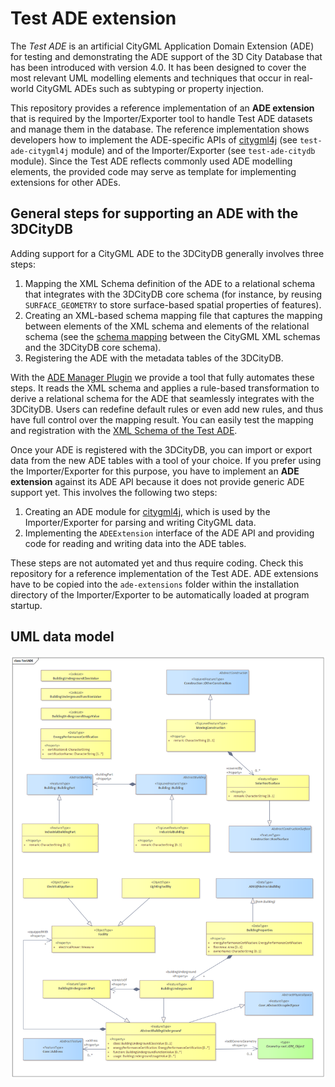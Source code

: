 Test ADE extension
==================

The _Test ADE_ is an artificial CityGML Application Domain Extension (ADE) for testing and
demonstrating the ADE support of the 3D City Database that has been introduced with version 4.0. It has been designed
to cover the most relevant UML modelling elements and techniques that occur in real-world CityGML ADEs such as
subtyping or property injection.

This repository provides a reference implementation of an **ADE extension** that is required by the Importer/Exporter
tool to handle Test ADE datasets and manage them in the database. The reference implementation shows developers how to
implement the ADE-specific APIs of [citygml4j](https://github.com/citygml4j/citygml4j) (see `test-ade-citygml4j` module) and of the Importer/Exporter
(see `test-ade-citydb` module). Since the Test ADE reflects commonly used ADE modelling elements, the provided code may
serve as template for implementing extensions for other ADEs.

General steps for supporting an ADE with the 3DCityDB
-----------------------------------------------------
Adding support for a CityGML ADE to the 3DCityDB generally involves three steps:

1. Mapping the XML Schema definition of the ADE to a relational schema that integrates with the 3DCityDB core schema
   (for instance, by reusing `SURFACE_GEOMETRY` to store surface-based spatial properties of features).
2. Creating an XML-based schema mapping file that captures the mapping between elements of the XML schema and elements
   of the relational schema (see the [schema mapping](https://github.com/3dcitydb/importer-exporter/blob/master/impexp-core/src/main/resources/org/citydb/core/database/schema/3dcitydb-schema.xml) between the CityGML XML schemas and the 3DCityDB core schema).
3. Registering the ADE with the metadata tables of the 3DCityDB.

With the [ADE Manager Plugin](https://github.com/3dcitydb/plugin-ade-manager) we provide a tool that fully automates these steps. It reads the XML schema and
applies a rule-based transformation to derive a relational schema for the ADE that seamlessly integrates with the
3DCityDB. Users can redefine default rules or even add new rules, and thus have full control over the mapping result.
You can easily test the mapping and registration with the [XML Schema of the Test ADE](https://github.com/3dcitydb/extension-test-ade/blob/master/test-ade-citygml4j/src/main/resources/org/citygml/ade/test/schema/CityGML-TestADE.xsd).

Once your ADE is registered with the 3DCityDB, you can import or export data from the new ADE tables with a tool of
your choice. If you prefer using the Importer/Exporter for this purpose, you have to implement an **ADE extension**
against its ADE API because it does not provide generic ADE support yet. This involves the following two steps:

1. Creating an ADE module for [citygml4j](https://github.com/citygml4j/citygml4j), which is used by the Importer/Exporter for parsing and writing CityGML data.
2. Implementing the `ADEExtension` interface of the ADE API and providing code for reading and writing data into the ADE tables. 

These steps are not automated yet and thus require coding. Check this repository for a reference implementation of the
Test ADE. ADE extensions have to be copied into the `ade-extensions` folder within the installation directory of the
Importer/Exporter to be automatically loaded at program startup.

UML data model
--------------
<p align="center">
<img src="resources/uml/CityGML-TestADE.png" width="800" />
</p>
